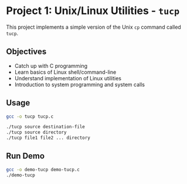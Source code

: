 # Project 1: Unix/Linux Utilities - `tucp`

This project implements a simple version of the Unix `cp` command called `tucp`.

## Objectives

- Catch up with C programming
- Learn basics of Linux shell/command-line
- Understand implementation of Linux utilities
- Introduction to system programming and system calls

## Usage

```bash
gcc -o tucp tucp.c

./tucp source destination-file
./tucp source directory
./tucp file1 file2 ... directory
```

## Run Demo

```bash
gcc -o demo-tucp demo-tucp.c
./demo-tucp
```
